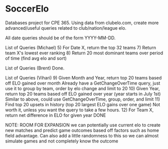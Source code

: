 # SoccerElo
Databases project for CPE 365. Using data from clubelo.com, create more 
advanced/useful queries related to club/nation/league elo.

All date queries should be of the form YYYY-MM-DD.

List of Queries (Michael)
5) For Date X, return the top 32 teams
7) Return team X's lowest ever ranking
8) Return 20 most dominant teams over period of time (find avg elo and sort)

List of Queries (Brent)
Done.

List of Queries (Vihari)
9) Given Month and Year, return top 20 teams based off ELO gained over month
	Already have a GetChangeOverTime query, just use it to group by team, order by elo change and limit to 20
10) Given Year, return top 20 teams based off ELO gained over year (year starts
    in July 1st)
	Similar to above, could use GetChangeOverTime, group, order, and limit
11) Find top 20 upsets in history (top 20 largest ELO gains over one game)
	Not worth it, unless you want the query to take a few hours.
12) For Team X, return net difference in ELO for given year
	DONE


NOTE: ROOM FOR EXPANSION
we can potentially use current elo to create new matches and predict game
outcomes based off factors such as home field advantage. Can also add a little
randomness to this so we can almost simulate games and not completely know
the outcome
